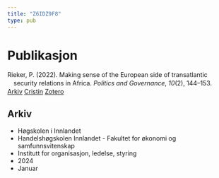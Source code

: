 ```yaml
---
title: "Z6IDZ9F8"
type: pub
---
```

<h1>Publikasjon</h1>
<article id="csl-bib-container-Z6IDZ9F8" class="csl-bib-container">
  <div class="csl-bib-body" style="line-height: 1.35; padding-left: 1em; text-indent:-1em;">
  <div class="csl-entry">Rieker, P. (2022). Making sense of the European side of transatlantic security relations in Africa. <i>Politics and Governance</i>, <i>10</i>(2), 144&#x2013;153.</div>
</div>
  <div class="csl-bib-buttons">
    <a href="#taxonomy-article-Z6IDZ9F8" class="csl-bib-button">Arkiv</a>
    <a href="https://app.cristin.no/results/show.jsf?id=2222180" alt="Cristin URL" class="csl-bib-button">Cristin</a>
    <a href="http://zotero.org/groups/5402882/items/Z6IDZ9F8" alt="Zotero URL" class="csl-bib-button">Zotero</a>
  </div>
  <div id="csl-bib-meta-container-Z6IDZ9F8"></div>
</article>
<div id="csl-bib-meta-Z6IDZ9F8" class="csl-bib-meta">
  <article id="taxonomy-article-Z6IDZ9F8" class="taxonomy-article">
    <h1>Arkiv</h1>
    <ul>
      <li>Høgskolen i Innlandet</li>
      <li>Handelshøgskolen Innlandet - Fakultet for økonomi og samfunnsvitenskap</li>
      <li>Institutt for organisasjon, ledelse, styring</li>
      <li>2024</li>
      <li>Januar</li>
    </ul>
  </article>
</div>
